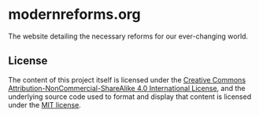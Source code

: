 # modernreforms.org
The website detailing the necessary reforms for our ever-changing world.

## License

The content of this project itself is licensed under the [Creative Commons Attribution-NonCommercial-ShareAlike 4.0 International License](https://creativecommons.org/licenses/by-nc-sa/4.0/), and the underlying source code used to format and display that content is licensed under the [MIT license](LICENSE.md).

